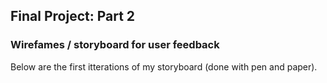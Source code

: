 ## Final Project: Part 2

### Wirefames / storyboard for user feedback
Below are the first itterations of my storyboard (done with pen and paper). 
